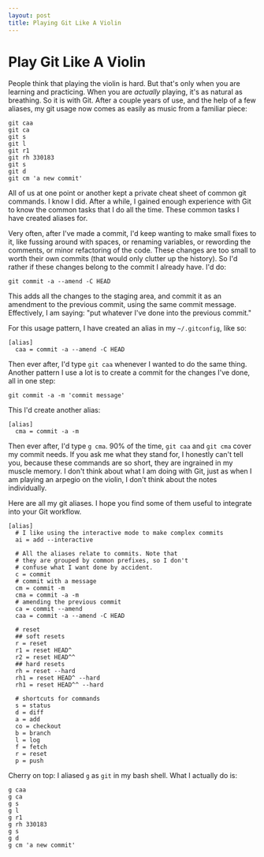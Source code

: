 ```yaml
---
layout: post
title: Playing Git Like A Violin
---
```


# Play Git Like A Violin

People think that playing the violin is hard. But
that's only when you are learning and
practicing. When you are *actually* playing, it's
as natural as breathing. So it is with Git. After
a couple years of use, and the help of a few
aliases, my git usage now comes as easily as music
from a familiar piece:

    git caa
    git ca
    git s
    git l
    git r1
    git rh 330183
    git s
    git d
    git cm 'a new commit'

All of us at one point or another kept a private
cheat sheet of common git commands. I know I
did. After a while, I gained enough experience
with Git to know the common tasks that I do all
the time. These common tasks I have created
aliases for.

Very often, after I've made a commit, I'd keep
wanting to make small fixes to it, like fussing
around with spaces, or renaming variables, or
rewording the comments, or minor refactoring of
the code. These changes are too small to worth
their own commits (that would only clutter up the
history). So I'd rather if these changes belong to
the commit I already have. I'd do:

    git commit -a --amend -C HEAD

This adds all the changes to the staging area, and
commit it as an amendment to the previous commit,
using the same commit message. Effectively, I am
saying: "put whatever I've done into the previous
commit."

For this usage pattern, I have created an alias in
my `~/.gitconfig`, like so:

    [alias]
      caa = commit -a --amend -C HEAD

Then ever after, I'd type `git caa` whenever I
wanted to do the same thing. Another pattern I use
a lot is to create a commit for the changes I've
done, all in one step:

    git commit -a -m 'commit message'

This I'd create another alias:

    [alias]
      cma = commit -a -m

Then ever after, I'd type `g cma`. 90% of the
time, `git caa` and `git cma` cover my commit
needs. If you ask me what they stand for, I
honestly can't tell you, because these commands
are so short, they are ingrained in my muscle
memory. I don't think about what I am doing with
Git, just as when I am playing an arpegio on the
violin, I don't think about the notes
individually.

Here are all my git aliases. I hope you find some
of them useful to integrate into your Git
workflow.

    [alias]
      # I like using the interactive mode to make complex commits
      ai = add --interactive

      # All the aliases relate to commits. Note that
      # they are grouped by common prefixes, so I don't
      # confuse what I want done by accident.
      c = commit
      # commit with a message
      cm = commit -m
      cma = commit -a -m
      # amending the previous commit
      ca = commit --amend
      caa = commit -a --amend -C HEAD

      # reset
      ## soft resets
      r = reset
      r1 = reset HEAD^
      r2 = reset HEAD^^
      ## hard resets
      rh = reset --hard
      rh1 = reset HEAD^ --hard
      rh1 = reset HEAD^^ --hard

      # shortcuts for commands
      s = status
      d = diff
      a = add
      co = checkout
      b = branch
      l = log
      f = fetch
      r = reset
      p = push
      

Cherry on top: I aliased `g` as `git` in my bash
shell. What I actually do is:

    g caa
    g ca
    g s
    g l
    g r1
    g rh 330183
    g s
    g d
    g cm 'a new commit'
